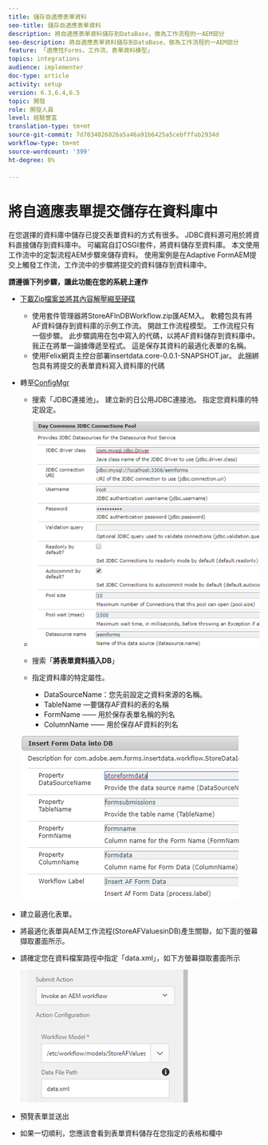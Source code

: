 ```yaml
---
title: 儲存自適應表單資料
seo-title: 儲存自適應表單資料
description: 將自適應表單資料儲存到DataBase，做為工作流程的一AEM部分
seo-description: 將自適應表單資料儲存到DataBase，做為工作流程的一AEM部分
feature: 「適應性Forms，工作流，表單資料模型」
topics: integrations
audience: implementer
doc-type: article
activity: setup
version: 6.3,6.4,6.5
topic: 開發
role: 開發人員
level: 經驗豐富
translation-type: tm+mt
source-git-commit: 7d7034026826a5a46a91b6425a5cebfffab2934d
workflow-type: tm+mt
source-wordcount: '399'
ht-degree: 0%

---
```



# 將自適應表單提交儲存在資料庫中

在您選擇的資料庫中儲存已提交表單資料的方式有很多。 JDBC資料源可用於將資料直接儲存到資料庫中。 可編寫自訂OSGI套件，將資料儲存至資料庫。 本文使用工作流中的定製流程AEM步驟來儲存資料。
使用案例是在Adaptive FormAEM提交上觸發工作流，工作流中的步驟將提交的資料儲存到資料庫中。

**請遵循下列步驟，讓此功能在您的系統上運作**

* [下載Zip檔案並將其內容解壓縮至硬碟](assets/storeafdataindb.zip)

   * 使用套件管理器將StoreAFInDBWorkflow.zip匯AEM入。 軟體包具有將AF資料儲存到資料庫的示例工作流。 開啟工作流程模型。 工作流程只有一個步驟。 此步驟調用在包中寫入的代碼，以將AF資料儲存到資料庫中。 我正在將單一論據傳遞至程式。 這是保存其資料的最適化表單的名稱。
   * 使用Felix網頁主控台部署insertdata.core-0.0.1-SNAPSHOT.jar。 此捆綁包具有將提交的表單資料寫入資料庫的代碼

* 轉至[ConfigMgr](http://localhost:4502/system/console/configMgr)

   * 搜索「JDBC連接池」。 建立新的日公用JDBC連接池。 指定您資料庫的特定設定。

   * ![jdbc連接池](assets/jdbc-connection-pool.png)
   * 搜索「**將表單資料插入DB**」
   * 指定資料庫的特定屬性。
      * DataSourceName：您先前設定之資料來源的名稱。
      * TableName —要儲存AF資料的表的名稱
      * FormName —— 用於保存表單名稱的列名
      * ColumnName —— 用於保存AF資料的列名

   ![插入資料](assets/insertdata.PNG)

* 建立最適化表單。

* 將最適化表單與AEM工作流程(StoreAFValuesinDB)產生關聯，如下面的螢幕擷取畫面所示。

* 請確定您在資料檔案路徑中指定「data.xml」，如下方螢幕擷取畫面所示

   ![提交](assets/submissionafforms.png)

* 預覽表單並送出

* 如果一切順利，您應該會看到表單資料儲存在您指定的表格和欄中



